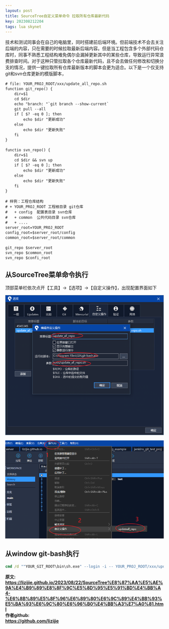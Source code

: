 ```yaml
---
layout: post
title: SourceTree自定义菜单命令 拉取所有仓库最新代码
key: 202308212204
tags: lua skynet
---
```


技术和测试同事会在自己的电脑里，同时搭建前后端环境。但前端技术不会去关注后端的内容，只在需要的时候拉取最新后端内容。但是当工程包含多个外部代码仓库时，同事不熟悉工程结构难免偶尔会漏掉更新其中的某些仓库，导致运行异常浪费排查时间。对于这种只管拉取各个仓库最新代码，且不会去做任何修改和切换分支的情况，提供一键拉取所有仓库最新版本的脚本会更为适合。以下是一个仅支持git和svn仓库更新的模版脚本，

```shell
# file: YOUR_PROJ_ROOT/xxx/update_all_repo.sh
function git_repo() {
    dir=$1
    cd $dir
    echo "branch: "`git branch --show-current`
    git pull --all
    if [ $? -eq 0 ]; then
        echo $dir "更新成功"
    else
        echo $dir "更新失败"
    fi
}

functio svn_repo() {
    dir=$1
    cd $dir && svn up
    if [ $? -eq 0 ]; then
        echo $dir "更新成功"
    else
        echo $dir "更新失败"
    fi
}

# 样例：工程仓库结构
# + YOUR_PROJ_ROOT 工程根目录 git仓库
#   + config  配置表目录 svn仓库
#   + common  公共代码目录 svn仓库
#   + ....
server_root=YOUR_PROJ_ROOT
config_root=$server_root/config
common_root=$server_root/common

git_repo $server_root
svn_repo $common_root
svn_repo $confi_root

```
## 从SourceTree菜单命令执行

顶部菜单栏依次点开【工具】->【选项】->【自定义操作】，出现配置界面如下

![](https://raw.githubusercontent.com/lizijie/lizijie.github.io/master/assets/images/2023-08-22-SourceTree%E8%87%AA%E5%AE%9A%E4%B9%89%E8%8F%9C%E5%8D%95%E5%91%BD%E4%BB%A4%20%E6%8B%89%E5%8F%96%E6%89%80%E6%9C%89%E4%BB%93%E5%BA%93%E6%9C%80%E6%96%B0%E4%BB%A3%E7%A0%81/Snipaste_2023-08-22_18-58-38.png)

![](https://raw.githubusercontent.com/lizijie/lizijie.github.io/master/assets/images/2023-08-22-SourceTree%E8%87%AA%E5%AE%9A%E4%B9%89%E8%8F%9C%E5%8D%95%E5%91%BD%E4%BB%A4%20%E6%8B%89%E5%8F%96%E6%89%80%E6%9C%89%E4%BB%93%E5%BA%93%E6%9C%80%E6%96%B0%E4%BB%A3%E7%A0%81/Snipaste_2023-08-22_19-00-00.png)


## 从window git-bash执行

```bat
cmd /d ""YOUR_GIT_ROOT\bin\sh.exe" --login -i -- YOUR_PROJ_ROOT/xxx/update_all_repo.sh"
```


<b>原文:<br>
<https://lizijie.github.io/2023/08/22/SourceTree%E8%87%AA%E5%AE%9A%E4%B9%89%E8%8F%9C%E5%8D%95%E5%91%BD%E4%BB%A4-%E6%8B%89%E5%8F%96%E6%89%80%E6%9C%89%E4%BB%93%E5%BA%93%E6%9C%80%E6%96%B0%E4%BB%A3%E7%A0%81.html>
<br>
作者github:<br>
<https://github.com/lizijie>
</b>

